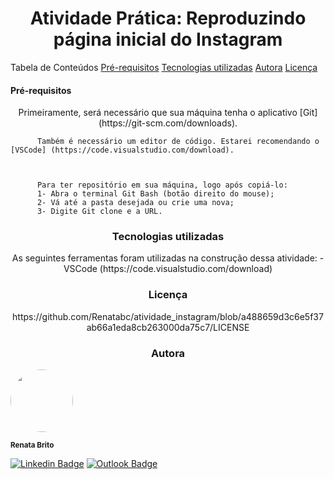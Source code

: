 <h1 align="center">Atividade Prática: Reproduzindo página inicial do Instagram</h1>

<p align="center>Atividade ofertada pela Digital Innovation One</p>
          
          
<h3 align="center">Tabela de Conteúdos</h3>
                  <a href="#Pre-requisitos">Pré-requisitos</a>
                  <a href="#Tecnologias">Tecnologias utilizadas</a>
                  <a href="#Autora">Autora</a>
                  <a href="#Licenc-a">Licença</a>
          
          
<h4 align="center>
  Status do projeto: Concluído!
</h4>


<h3 align="center">Pré-requisitos</h3>

<p align="center">Primeiramente, será necessário que sua máquina tenha o aplicativo [Git] (https://git-scm.com/downloads).
  
          Também é necessário um editor de código. Estarei recomendando o [VSCode] (https://code.visualstudio.com/download).

          

          Para ter repositório em sua máquina, logo após copiá-lo:
          1- Abra o terminal Git Bash (botão direito do mouse);
          2- Vá até a pasta desejada ou crie uma nova;
          3- Digite Git clone e a URL.
          
          
<h3 align="center">Tecnologias utilizadas</h3>

<p align="center">As seguintes ferramentas foram utilizadas na construção dessa atividade:
                  -VSCode (https://code.visualstudio.com/download)</p>
                  
                  
<h3 align="center">Licença</h3>

<p align="center">https://github.com/Renatabc/atividade_instagram/blob/a488659d3c6e5f37ab66a1eda8cb263000da75c7/LICENSE</p>

                  
                  
<h3 align="center">Autora</h3>

<img style="border-radius: 50%;" src="https://avatars.githubusercontent.com/u/93830634?s=400&u=6adaba5d61e8bc151b25462fb36582bb32a7e146&v=4" width="100px;" height="100px;" alt=""/>

<sub><b>Renata Brito</b></sub>

[![Linkedin Badge](https://img.shields.io/badge/-Renata-blue?style=flat-square&logo=Linkedin&logoColor=white&link=https://www.linkedin.com/in/renata-brito-601b83222/)](https://www.linkedin.com/in/renata-brito-601b83222/)
[![Outlook Badge](https://img.shields.io/badge/-renatabc12@outlook.com-c14438?style=flat-square&logo=Outlook&logoColor=white&link=mailto:renatabc12@outlook.com)](mailto:renatabc12@outlook.com)
